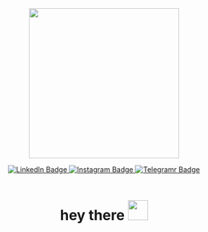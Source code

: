 <div id="header" align="center">
  <img src="https://media.giphy.com/media/k0ijJhqrUP4T2EvmJ1/giphy.gif" width="300"/>
</div>
<p align="center">
  <a href="https://www.linkedin.com/in/maria-volochnyuk">
    <img src="https://img.shields.io/badge/LinkedIn-blue?style=for-the-badge&logo=linkedin&logoColor=white" alt="LinkedIn Badge"/>
  </a>
  <a href="https://instagram.com/func_odes?igshid=Y2M0YTlkZGNmOQ%3D%3D">
    <img src="https://img.shields.io/badge/Instagram-pink?style=for-the-badge&logo=instagram&logoColor=white" alt="Instagram Badge"/>
  </a>
  <a href="https://t.me/mialady_2">
    <img src="https://img.shields.io/badge/Telegram-blue?style=for-the-badge&logo=telegram&logoColor=white" alt="Telegramr Badge"/>
  </a>
</p>
<p align="center">
  <img src="https://komarev.com/ghpvc/?username=Maria-hub746&style=flat-square&color=blue" alt=""/>
</p>
<h1 align="center">hey there <img src="https://media.giphy.com/media/hvRJCLFzcasrR4ia7z/giphy.gif" width="40"></h1>
